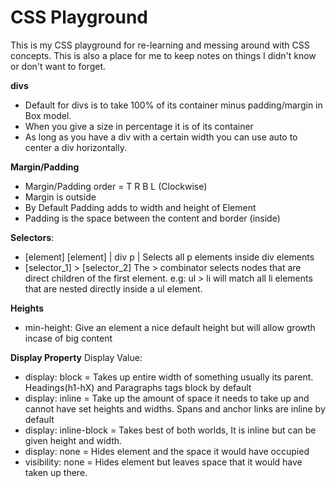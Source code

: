 # CSS Playground

This is my CSS playground for re-learning and messing around with CSS concepts. This is also a place for me to keep notes on things I didn't know or don't want to forget.

**divs**
  - Default for divs is to take 100% of its container minus padding/margin in Box model.
  - When you give a size in percentage it is of its container
  - As long as you have a div with a certain width you can use auto to center a div horizontally.

**Margin/Padding**
 - Margin/Padding order = T R B L (Clockwise)
 - Margin is outside
 - By Default Padding adds to width and height of Element
 - Padding is the space between the content and border (inside)

**Selectors**:
- [element] [element] | div p | Selects all p elements inside div elements
- [selector_1] > [selector_2] The > combinator selects nodes that are direct children of the first element.
  e.g: ul > li will match all li elements that are nested directly inside a ul element.

**Heights**
- min-height: Give an element a nice default height but will allow growth incase of big content

**Display Property**
Display Value:
- display: block = Takes up entire width of something usually its parent. Headings(h1-hX) and Paragraphs tags block by default
- display: inline = Take up the amount of space it needs to take up and cannot have set heights and widths. Spans and anchor links are inline by default
- display: inline-block = Takes best of both worlds, It is inline but can be given height and width.
- display: none = Hides element and the space it would have occupied 
- visibility: none = Hides element but leaves space that it would have taken up there.

